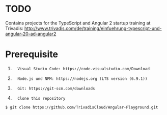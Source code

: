 # TODO
Contains projects for the TypeScript and Angular 2 startup training at Trivadis:
http://www.trivadis.com/de/training/einfuehrung-typescript-und-angular-20-ad-angular2


# Prerequisite
1.       Visual Studio Code: https://code.visualstudio.com/Download
2.       Node.js und NPM: https://nodejs.org (LTS version (6.9.1))
3.       Git: https://git-scm.com/downloads 
4.       Clone this repository


```
$ git clone https://github.com/TrivadisCloud/Angular-Playground.git
```
